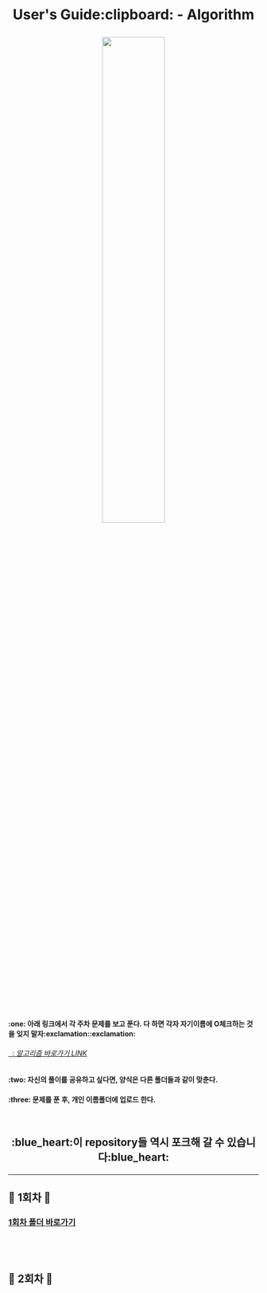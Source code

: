 <h1 align = "center"> User's Guide:clipboard: - Algorithm</p>

<img src="https://quotefancy.com/media/wallpaper/3840x2160/386847-Robert-H-Schuller-Quote-Tough-times-never-last-but-tough-people-do.jpg" width="50%"/>

<h4>:one: 아래 링크에서 각 주차 문제를 보고 푼다. 다 하면 각자 자기이름에 O체크하는 것을 잊지 말자:exclamation::exclamation: </p>
<a href = "https://docs.google.com/spreadsheets/d/1SySxnr7KsptZtsbRjxXab3WepswQ34-kEJ-pxEWZluk/edit#gid=805159952"><h6>&nbsp;&nbsp;: 알고리즘 바로가기 LINK</a>
<h4>:two: 자신의 풀이를 공유하고 싶다면, 양식은 다른 폴더들과 같이 맞춘다.
<h4>:three: 문제를 푼 후, 개인 이름폴더에 업로드 한다.</p>

  
<br>
  
<h2 align='center'> :blue_heart:이 repository들 역시 포크해 갈 수 있습니다:blue_heart: </p>
  
<hr>
  
## :green_heart: 1회차 :green_heart:
<h4> <a href = "https://github.com/Sparkling-data/Algorithm/tree/main/1%ED%9A%8C%EC%B0%A8"><h3> 1회차 폴더 바로가기 </a>
  
<br><br>
 
## :green_heart: 2회차 :green_heart:
 
<br>
